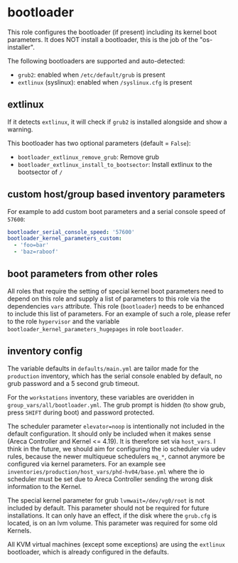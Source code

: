 bootloader
==========

This role configures the bootloader (if present) including its kernel boot parameters. It does NOT install a bootloader, this is the job of the "os-installer".

The following bootloaders are supported and auto-detected:

- `grub2`: enabled when `/etc/default/grub` is present
- `extlinux` (syslinux): enabled when `/syslinux.cfg` is present

extlinux
--------

If it detects `extlinux`, it will check if `grub2` is installed alongside and show a warning.

This bootloader has two optional parameters (default = `False`):

- `bootloader_extlinux_remove_grub`: Remove grub
- `bootloader_extlinux_install_to_bootsector`: Install extlinux to the bootsector of `/`

custom host/group based inventory parameters
--------------------------------------------

For example to add custom boot parameters and a serial console speed of `57600`:

```yaml
bootloader_serial_console_speed: '57600'
bootloader_kernel_parameters_custom:
  - 'foo=bar'
  - 'baz=raboof'
```

boot parameters from other roles
--------------------------------

All roles that require the setting of special kernel boot parameters need to depend on this role and supply a list of parameters to this role via the dependencies `vars` attribute. This role (`bootloader`) needs to be enhanced to include this list of parameters. For an example of such a role, please refer to the role `hypervisor` and the variable `bootloader_kernel_parameters_hugepages` in role `bootloader`.

inventory config
----------------

The variable defaults in `defaults/main.yml` are tailor made for the `production` inventory, which has the serial console enabled by default, no grub password and a 5 second grub timeout.

For the `workstations` inventory, these variables are overidden in `group_vars/all/bootloader.yml`. The grub prompt is hidden (to show grub, press `SHIFT` during boot) and password protected.

The scheduler parameter `elevator=noop` is intentionally not included in the default configuration. It should only be included when it makes sense (Areca Controller and Kernel <= 4.19). It is therefore set via `host_vars`. I think in the future, we should aim for configuring the io scheduler via udev rules, because the newer multiqueue schedulers `mq_*`, cannot anymore be configured via kernel parameters. For an example see `inventories/production/host_vars/phd-hv04/base.yml` where the io scheduler must be set due to Areca Controller sending the wrong disk information to the Kernel.

The special kernel parameter for grub `lvmwait=/dev/vg0/root` is not included by default. This parameter should not be required for future installations. It can only have an effect, if the disk where the `grub.cfg` is located, is on an lvm volume. This parameter was required for some old Kernels.

All KVM virtual machines (except some exceptions) are using the `extlinux` bootloader, which is already configured in the defaults.
